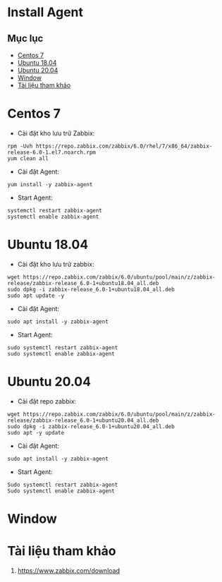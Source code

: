 <h1> Install Agent </h1>


<h2> Mục lục </h2>

- [Centos 7](#centos-7)
- [Ubuntu 18.04](#ubuntu-1804)
- [Ubuntu 20.04](#ubuntu-2004)
- [Window](#window)
- [Tài liệu tham khảo](#tài-liệu-tham-khảo)

# Centos 7

- Cài đặt kho lưu trữ Zabbix:
```
rpm -Uvh https://repo.zabbix.com/zabbix/6.0/rhel/7/x86_64/zabbix-release-6.0-1.el7.noarch.rpm
yum clean all
```
- Cài đặt Agent:
```
yum install -y zabbix-agent
```

- Start Agent:
```
systemctl restart zabbix-agent
systemctl enable zabbix-agent
```

# Ubuntu 18.04

- Cài đặt kho lưu trữ zabbix:
```
wget https://repo.zabbix.com/zabbix/6.0/ubuntu/pool/main/z/zabbix-release/zabbix-release_6.0-1+ubuntu18.04_all.deb
sudo dpkg -i zabbix-release_6.0-1+ubuntu18.04_all.deb
sudo apt update -y
```
- Cài đặt Agent:
```
sudo apt install -y zabbix-agent
```
- Start Agent:
```
sudo systemctl restart zabbix-agent
sudo systemctl enable zabbix-agent
```

# Ubuntu 20.04
- Cài đặt repo zabbix:
```
wget https://repo.zabbix.com/zabbix/6.0/ubuntu/pool/main/z/zabbix-release/zabbix-release_6.0-1+ubuntu20.04_all.deb
sudo dpkg -i zabbix-release_6.0-1+ubuntu20.04_all.deb
sudo apt -y update
```
- Cài đặt Agent:
```
sudo apt install -y zabbix-agent
```
- Start Agent:
```
Sudo systemctl restart zabbix-agent
Sudo systemctl enable zabbix-agent
```

# Window

# Tài liệu tham khảo

1. https://www.zabbix.com/download
